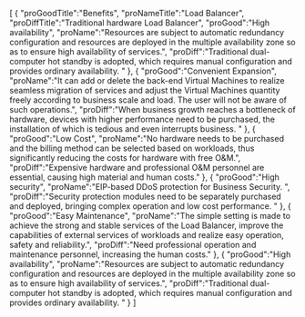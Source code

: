 [
	{
		"proGoodTitle":"Benefits",
		"proNameTitle":"Load Balancer",
		"proDiffTitle":"Traditional hardware Load Balancer",
		"proGood":"High availability",
		"proName":"Resources are subject to automatic redundancy configuration and resources are deployed in the multiple availability zone so as to ensure high availability of services.",
		"proDiff":"Traditional dual-computer hot standby is adopted, which requires manual configuration and provides ordinary availability. "
	},
	{
		"proGood":"Convenient Expansion",
		"proName":"It can add or delete the back-end Virtual Machines to realize seamless migration of services and adjust the Virtual Machines quantity freely according to business scale and load. The user will not be aware of such operations.",
		"proDiff":"When business growth reaches a bottleneck of hardware, devices with higher performance need to be purchased, the installation of which is tedious and even interrupts business. "
	},
	{
		"proGood":"Low Cost",
		"proName":"No hardware needs to be purchased and the billing method can be selected based on workloads, thus significantly reducing the costs for hardware with free O&M.",
		"proDiff":"Expensive hardware and professional O&M personnel are essential, causing high material and human costs."
	},
	{
		"proGood":"High security",
		"proName":"EIP-based DDoS protection for Business Security. ",
		"proDiff":"Security protection modules need to be separately purchased and deployed, bringing complex operation and low cost performance. "
	},
	{
		"proGood":"Easy Maintenance",
		"proName":"The simple setting is made to achieve the strong and stable services of the Load Balancer, improve the capabilities of external services of workloads and realize easy operation, safety and reliability.",
		"proDiff":"Need professional operation and maintenance personnel, increasing the human costs."
	},
	{
		"proGood":"High availability",
		"proName":"Resources are subject to automatic redundancy configuration and resources are deployed in the multiple availability zone so as to ensure high availability of services.",
		"proDiff":"Traditional dual-computer hot standby is adopted, which requires manual configuration and provides ordinary availability. "
	}
]